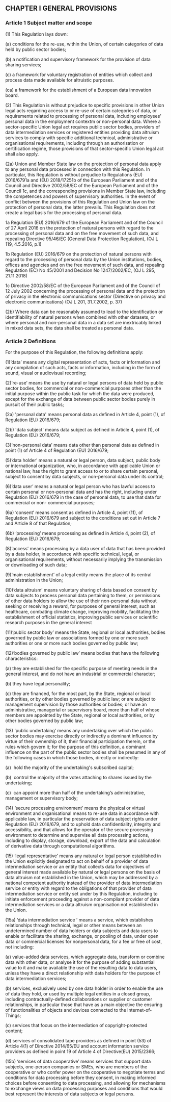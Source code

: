 ## CHAPTER I GENERAL PROVISIONS

### Article 1 Subject matter and scope

(1) This Regulation lays down:

(a) conditions for the re-use, within the Union, of certain categories of data held by public sector bodies;

(b) a notification and supervisory framework for the provision of data sharing services;

(c) a framework for voluntary registration of entities which collect and process data made available for altruistic purposes.

(ca) a framework for the establishment of a European data innovation board.

(2) This Regulation is without prejudice to specific provisions in other Union legal acts regarding access to or re-use of certain categories of data, or requirements related to processing of personal data, including employees' personal data in the employment contextm or non-personal data. Where a sector-specific Union legal act requires public sector bodies, providers of data intermediation services or registered entities providing data altruism services to comply with specific additional technical, administrative or organisational requirements, including through an authorisation or certification regime, those provisions of that sector-specific Union legal act shall also apply.

(2a) Union and Member State law on the protection of personal data apply to any personal data processed in connection with this Regulation. In particular, this Regulation is without prejudice to Regulations (EU) 2016/6791a and (EU) 2018/17251b of the European Parliament and of the Council and Directive 2002/58/EC of the European Parliament and of the Council 1c, and the corresponding provisions in Member State law, including the competences and powers of supervisory authorities. In the event of conflict between the provisions of this Regulation and Union law on the protection of personal data, the latter prevails. This Regulation does not create a legal basis for the processing of personal data.

1a Regulation (EU) 2016/679 of the European Parliament and of the Council of 27 April 2016 on the protection of natural persons with regard to the processing of personal data and on the free movement of such data, and repealing Directive 95/46/EC (General Data Protection Regulation), (OJ L 119, 4.5.2016, p.1)

1b Regulation (EU) 2016/679 on the protection of natural persons with regard to the processing of personal data by the Union institutions, bodies, offices and agencies and on the free movement of such data, and repealing Regulation (EC) No 45/2001 and Decision No 1247/2002/EC, (OJ L 295, 21.11.2018)

1c Directive 2002/58/EC of the European Parliament and of the Council of 12 July 2002 concerning the processing of personal data and the protection of privacy in the electronic communications sector (Directive on privacy and electronic communications) (OJ L 201, 31.7.2002, p. 37)

(2b) Where data can be reasonably assumed to lead to the identification or identifiability of natural persons when combined with other datasets, or where personal and non-personal data in a data set are inextricably linked in mixed data sets, the data shall be treated as personal data.

### Article 2 Definitions

For the purpose of this Regulation, the following definitions apply:

(1)‘data’ means any digital representation of acts, facts or information and any compilation of such acts, facts or information, including in the form of sound, visual or audiovisual recording;

(2)‘re-use’ means the use by natural or legal persons of data held by public sector bodies, for commercial or non-commercial purposes other than the initial purpose within the public task for which the data were produced, except for the exchange of data between public sector bodies purely in pursuit of their public tasks;

(2a) 'personal data' means personal data as defined in Article 4, point (1), of Regulation (EU) 2016/679;

(2b) 'data subject' means data subject as defined in Article 4, point (1), of Regulation (EU) 2016/679;

(3)‘non-personal data’ means data other than personal data as defined in point (1) of Article 4 of Regulation (EU) 2016/679;

(5)‘data holder’ means a natural or legal person, data subject, public body or international organization, who, in accordance with applicable Union or national law, has the right to grant access to or to share certain personal, subject to consent by data subjects, or non-personal data under its control;

(6)‘data user’ means a natural or legal person who has lawful access to certain personal or non-personal data and has the right, including under Regulation (EU) 2016/679 in the case of personal data, to use that data for commercial or non- commercial purposes;

(6a) ‘consent’ means consent as defined in Article 4, point (11), of Regulation (EU) 2016/679 and subject to the conditions set out in Article 7 and Article 8 of that Regulation;

(6b) ‘processing’ means processing as defined in Article 4, point (2), of Regulation (EU) 2016/679;

(8)‘access’ means processing by a data user of data that has been provided by a data holder, in accordance with specific technical, legal, or organisational requirements, without necessarily implying the transmission or downloading of such data;

(9)‘main establishment’ of a legal entity means the place of its central administration in the Union;

(10)‘data altruism’ means voluntary sharing of data based on consent by data subjects to process personal data pertaining to them, or permissions of other data holders to allow the use of their non-personal data without seeking or receiving a reward, for purposes of general interest, such as healthcare, combating climate change, improving mobility, facilitating the establishment of official statistics, improving public services or scientific research purposes in the general interest

(11)‘public sector body’ means the State, regional or local authorities, bodies governed by public law or associations formed by one or more such authorities or one or more such bodies governed by public law;

(12)‘bodies governed by public law’ means bodies that have the following characteristics:

(a) they are established for the specific purpose of meeting needs in the general interest, and do not have an industrial or commercial character;

(b) they have legal personality;

(c) they are financed, for the most part, by the State, regional or local authorities, or by other bodies governed by public law; or are subject to management supervision by those authorities or bodies; or have an administrative, managerial or supervisory board, more than half of whose members are appointed by the State, regional or local authorities, or by other bodies governed by public law;

(13) ‘public undertaking’ means any undertaking over which the public sector bodies may exercise directly or indirectly a dominant influence by virtue of their ownership of it, their financial participation therein, or the rules which govern it; for the purpose of this definition, a dominant influence on the part of the public sector bodies shall be presumed in any of the following cases in which those bodies, directly or indirectly:

(a)  hold the majority of the undertaking's subscribed capital;

(b)  control the majority of the votes attaching to shares issued by the undertaking;

(c)  can appoint more than half of the undertaking’s administrative, management or supervisory body;

(14) ‘secure processing environment’ means the physical or virtual environment and organisational means to re-use data in accordance with applicable law, in particular the preservation of data subject rights under Regulation (EU) 2016/679, and to uphold data confidentiality, integrity and accessibility, and that allows for the operator of the secure processing environment to determine and supervise all data processing actions, including to display, storage, download, export of the data and calculation of derivative data through computational algorithms.

(15) ‘legal representative’ means any natural or legal person established in the Union explicitly designated to act on behalf of a provider of data intermediation service or an entity that collects data for objectives of general interest made available by natural or legal persons on the basis of data altruism not established in the Union, which may be addressed by a national competent authority instead of the provider of data intermediation service or entity with regard to the obligations of that provider of data intermediation service or entity set under by this Regulation, including to initiate enforcement proceeding against a non-compliant provider of data intermediation services or a data altruism organisation not established in the Union.

(15a) ‘data intermediation service ’ means a service, which establishes relationships through technical, legal or other means between an undetermined number of data holders or data subjects and data users to enable or facilitate the sharing, exchange, or pooling of data, under open data or commercial licenses for nonpersonal data, for a fee or free of cost, not including:

(a) value-added data services, which aggregate data, transform or combine data with other data, or analyse it for the purpose of adding substantial value to it and make available the use of the resulting data to data users, unless they have a direct relationship with data holders for the purpose of data intermediation services;

(b) services, exclusively used by one data holder in order to enable the use of data they hold, or used by multiple legal entities in a closed group, including contractually-defined collaborations or supplier or customer relationships, in particular those that have as a main objective the ensuring of functionalities of objects and devices connected to the Internet-of-Things;

(c) services that focus on the intermediation of copyright-protected content;

(d) services of consolidated tape providers as defined in point (53) of Article 4(1) of Directive 2014/65/EU and account information service providers as defined in point 19 of Article 4 of Directive(EU) 2015/2366;

(15b) ‘services of data cooperative’ means services that support data subjects, one-person companies or SMEs, who are members of the cooperative or who confer power on the cooperative to negotiate terms and conditions for data processing before they consent, in making informed choices before consenting to data processing, and allowing for mechanisms to exchange views on data processing purposes and conditions that would best represent the interests of data subjects or legal persons.
